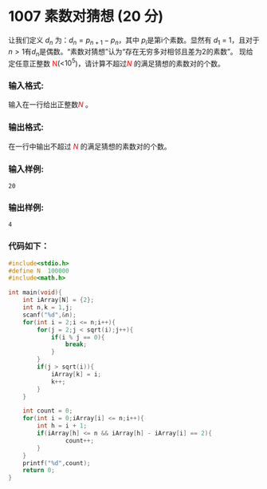 # 1007 素数对猜想 (20 分)
让我们定义 $d_{n​​}$ 为：$d_{​n}​​ = p_{​n+1}​​ − p_{​n}$​​，其中 $p​_{i}$​​ 是第i个素数。显然有 $d_{1}$ ​​= 1，且对于$n > 1$有$d_{n}$​​ 是偶数。“素数对猜想”认为“存在无穷多对相邻且差为2的素数”。
现给定任意正整数<font color = "red"> N</font>(<$10^5$ ​​)，请计算不超过<font color = "red">$N$</font> 的满足猜想的素数对的个数。
### 输入格式:
输入在一行给出正整数<font color = "red">$N$</font> 。
### 输出格式:
在一行中输出不超过 <font color = "red">$N$</font> 的满足猜想的素数对的个数。
### 输入样例:
```
20
```
### 输出样例:
```
4
```
### 代码如下：
```c
#include<stdio.h> 
#define N  100000
#include<math.h>

int main(void){
    int iArray[N] = {2};
    int n,k = 1,j;
    scanf("%d",&n);
    for(int i = 2;i <= n;i++){
        for(j = 2;j < sqrt(i);j++){
            if(i % j == 0){
                break;
            }
        }
        if(j > sqrt(i)){
            iArray[k] = i;
            k++;
        }
    }

    int count = 0;
    for(int i = 0;iArray[i] <= n;i++){
        int h = i + 1;
        if(iArray[h] <= n && iArray[h] - iArray[i] == 2){
                count++;
        }
    }
    printf("%d",count);
    return 0;
}
```